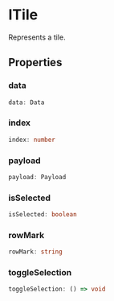 # ITile

Represents a tile.

## Properties

### data

```ts
data: Data
```

### index

```ts
index: number
```

### payload

```ts
payload: Payload
```

### isSelected

```ts
isSelected: boolean
```

### rowMark

```ts
rowMark: string
```

### toggleSelection

```ts
toggleSelection: () => void
```
